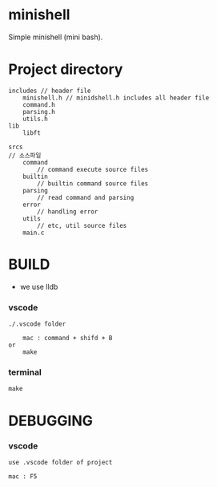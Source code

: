 # minishell
Simple minishell (mini bash).


# Project directory

```
includes // header file
    minishell.h // minidshell.h includes all header file
    command.h
    parsing.h
    utils.h
lib
    libft

srcs
// 소스파일
    command
        // command execute source files
    builtin
        // builtin command source files
    parsing
        // read command and parsing
    error
        // handling error
    utils
        // etc, util source files
    main.c 
```


# BUILD

- we use lldb

### vscode 
```
./.vscode folder

    mac : command + shifd + B
or
    make
```
### terminal
``` 
make 
```

# DEBUGGING

### vscode
```
use .vscode folder of project

mac : F5
```
